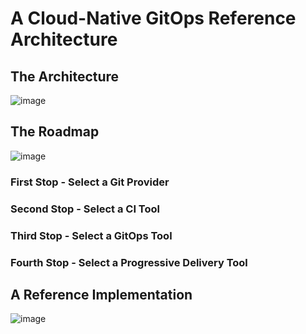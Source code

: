 # A Cloud-Native GitOps Reference Architecture

## The Architecture
![image](https://user-images.githubusercontent.com/22537533/70003646-6f196880-1529-11ea-9e43-c6d494c71ca7.png)

## The Roadmap
![image](https://user-images.githubusercontent.com/22537533/69999200-b0a41680-151d-11ea-959b-5c088af4c437.png)

### First Stop - Select a Git Provider

### Second Stop - Select a CI Tool

### Third Stop - Select a GitOps Tool

### Fourth Stop - Select a Progressive Delivery Tool

## A Reference Implementation
![image](https://user-images.githubusercontent.com/22537533/69929016-26a76f80-1483-11ea-8a59-776f84c48acd.png)
